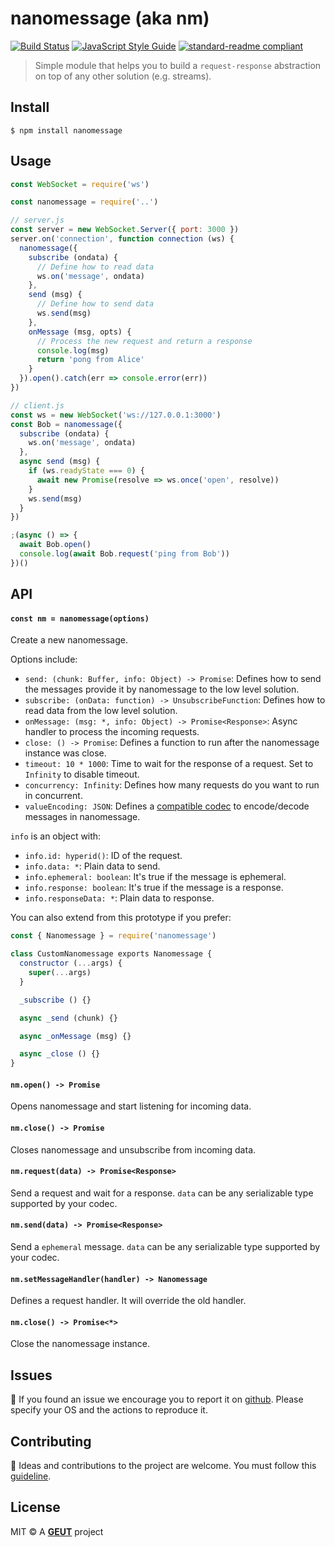 # nanomessage (aka nm)

[![Build Status](https://travis-ci.com/geut/nanomessage.svg?branch=master)](https://travis-ci.com/geut/nanomessage)
[![JavaScript Style Guide](https://img.shields.io/badge/code_style-standard-brightgreen.svg)](https://standardjs.com)
[![standard-readme compliant](https://img.shields.io/badge/readme%20style-standard-brightgreen.svg?style=flat-square)](https://github.com/RichardLitt/standard-readme)

> Simple module that helps you to build a `request-response` abstraction on top of any other solution (e.g. streams).

## <a name="install"></a> Install

```
$ npm install nanomessage
```

## <a name="usage"></a> Usage

```javascript
const WebSocket = require('ws')

const nanomessage = require('..')

// server.js
const server = new WebSocket.Server({ port: 3000 })
server.on('connection', function connection (ws) {
  nanomessage({
    subscribe (ondata) {
      // Define how to read data
      ws.on('message', ondata)
    },
    send (msg) {
      // Define how to send data
      ws.send(msg)
    },
    onMessage (msg, opts) {
      // Process the new request and return a response
      console.log(msg)
      return 'pong from Alice'
    }
  }).open().catch(err => console.error(err))
})

// client.js
const ws = new WebSocket('ws://127.0.0.1:3000')
const Bob = nanomessage({
  subscribe (ondata) {
    ws.on('message', ondata)
  },
  async send (msg) {
    if (ws.readyState === 0) {
      await new Promise(resolve => ws.once('open', resolve))
    }
    ws.send(msg)
  }
})

;(async () => {
  await Bob.open()
  console.log(await Bob.request('ping from Bob'))
})()
```

## <a name="api"></a> API

#### `const nm = nanomessage(options)`

Create a new nanomessage.

Options include:

- `send: (chunk: Buffer, info: Object) -> Promise`: Defines how to send the messages provide it by nanomessage to the low level solution.
- `subscribe: (onData: function) -> UnsubscribeFunction`: Defines how to read data from the low level solution.
- `onMessage: (msg: *, info: Object) -> Promise<Response>`: Async handler to process the incoming requests.
- `close: () -> Promise`: Defines a function to run after the nanomessage instance was close.
- `timeout: 10 * 1000`: Time to wait for the response of a request. Set to `Infinity` to disable timeout.
- `concurrency: Infinity`: Defines how many requests do you want to run in concurrent.
- `valueEncoding: JSON`: Defines a [compatible codec](https://github.com/mafintosh/codecs) to encode/decode messages in nanomessage.

`info` is an object with:

- `info.id: hyperid()`: ID of the request.
- `info.data: *`: Plain data to send.
- `info.ephemeral: boolean`: It's true if the message is ephemeral.
- `info.response: boolean`: It's true if the message is a response.
- `info.responseData: *`: Plain data to response.

You can also extend from this prototype if you prefer:

```javascript
const { Nanomessage } = require('nanomessage')

class CustomNanomessage exports Nanomessage {
  constructor (...args) {
    super(...args)
  }

  _subscribe () {}

  async _send (chunk) {}

  async _onMessage (msg) {}

  async _close () {}
}
```

#### `nm.open() -> Promise`

Opens nanomessage and start listening for incoming data.

#### `nm.close() -> Promise`

Closes nanomessage and unsubscribe from incoming data.

#### `nm.request(data) -> Promise<Response>`

Send a request and wait for a response. `data` can be any serializable type supported by your codec.

#### `nm.send(data) -> Promise<Response>`

Send a `ephemeral` message. `data` can be any serializable type supported by your codec.

#### `nm.setMessageHandler(handler) -> Nanomessage`

Defines a request handler. It will override the old handler.

#### `nm.close() -> Promise<*>`

Close the nanomessage instance.

## <a name="issues"></a> Issues

:bug: If you found an issue we encourage you to report it on [github](https://github.com/geut/nanomessage/issues). Please specify your OS and the actions to reproduce it.

## <a name="contribute"></a> Contributing

:busts_in_silhouette: Ideas and contributions to the project are welcome. You must follow this [guideline](https://github.com/geut/nanomessage/blob/master/CONTRIBUTING.md).

## License

MIT © A [**GEUT**](http://geutstudio.com/) project
